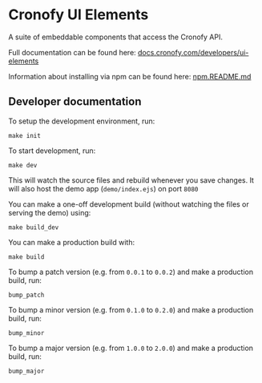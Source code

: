 # Cronofy UI Elements

A suite of embeddable components that access the Cronofy API.

Full documentation can be found here: [docs.cronofy.com/developers/ui-elements](https://docs.cronofy.com/developers/ui-elements/)

Information about installing via npm can be found here: [npm.README.md](./npm.README.md)

## Developer documentation

To setup the development environment, run:

    make init

To start development, run:

    make dev

This will watch the source files and rebuild whenever you save changes. It will also host the demo app (`demo/index.ejs`) on port `8080`

You can make a one-off development build (without watching the files or serving the demo) using:

    make build_dev

You can make a production build with:

    make build


To bump a patch version (e.g. from `0.0.1` to `0.0.2`) and make a production build, run:
    
    bump_patch

To bump a minor version (e.g. from `0.1.0` to `0.2.0`) and make a production build, run:

    bump_minor

To bump a major version (e.g. from `1.0.0` to `2.0.0`) and make a production build, run:

    bump_major

